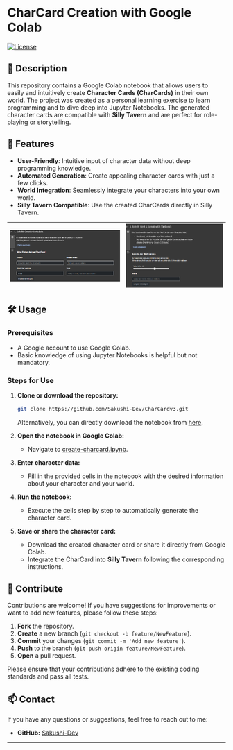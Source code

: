 # CharCard Creation with Google Colab

[![License](https://img.shields.io/badge/license-MIT-blue.svg)](LICENSE)

## 📖 Description

This repository contains a Google Colab notebook that allows users to easily and intuitively create **Character Cards (CharCards)** in their own world. The project was created as a personal learning exercise to learn programming and to dive deep into Jupyter Notebooks. The generated character cards are compatible with **Silly Tavern** and are perfect for role-playing or storytelling.

## 🚀 Features

- **User-Friendly**: Intuitive input of character data without deep programming knowledge.
- **Automated Generation**: Create appealing character cards with just a few clicks.
- **World Integration**: Seamlessly integrate your characters into your own world.
- **Silly Tavern Compatible**: Use the created CharCards directly in Silly Tavern.

|![Image1](https://github.com/Sakushi-Dev/CharCard-Creator/blob/main/charcard_0.png) |![Image2](https://github.com/Sakushi-Dev/CharCard-Creator/blob/main/charcard_1.png) |
|:---:|:---:|

## 🛠️ Usage

### Prerequisites

- A Google account to use Google Colab.
- Basic knowledge of using Jupyter Notebooks is helpful but not mandatory.

### Steps for Use

1. **Clone or download the repository:**

    ```bash
    git clone https://github.com/Sakushi-Dev/CharCardv3.git
    ```

    Alternatively, you can directly download the notebook from [here](https://github.com/Sakushi-Dev/CharCard-Creator/blob/main/Notebook/create-charcard.ipynb).

2. **Open the notebook in Google Colab:**

    - Navigate to [create-charcard.ipynb](https://colab.research.google.com/github/Sakushi-Dev/CharCard-Creator/blob/main/Notebook/create-charcard.ipynb).

3. **Enter character data:**

    - Fill in the provided cells in the notebook with the desired information about your character and your world.

4. **Run the notebook:**

    - Execute the cells step by step to automatically generate the character card.

5. **Save or share the character card:**

    - Download the created character card or share it directly from Google Colab.
    - Integrate the CharCard into **Silly Tavern** following the corresponding instructions.

## 🤝 Contribute

Contributions are welcome! If you have suggestions for improvements or want to add new features, please follow these steps:

1. **Fork** the repository.
2. **Create** a new branch (`git checkout -b feature/NewFeature`).
3. **Commit** your changes (`git commit -m 'Add new feature'`).
4. **Push** to the branch (`git push origin feature/NewFeature`).
5. **Open** a pull request.

Please ensure that your contributions adhere to the existing coding standards and pass all tests.

## 📫 Contact

If you have any questions or suggestions, feel free to reach out to me:


- **GitHub:** [Sakushi-Dev](https://github.com/Sakushi-Dev)

---
